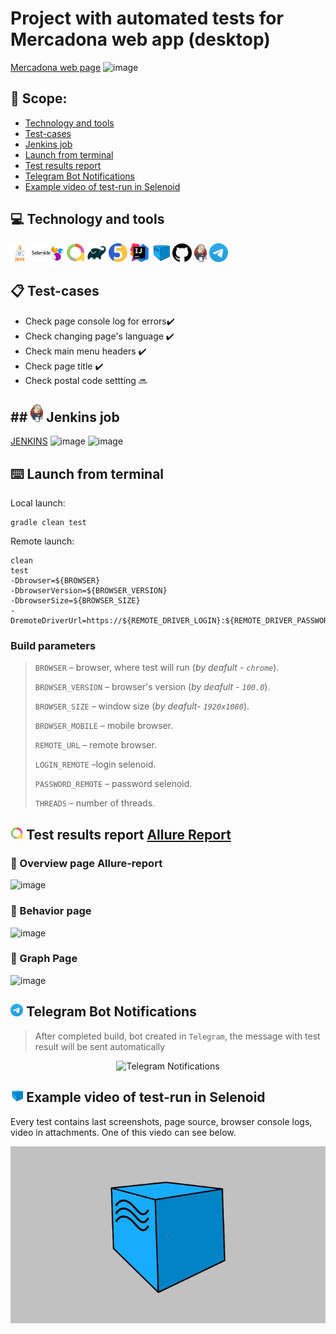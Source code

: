 # Project with automated tests for Mercadona web app (desktop)
[Mercadona web page](https://www.mercadona.es/)
![image](https://user-images.githubusercontent.com/65370123/180198794-47f0d92e-321a-4890-ae74-431a715fc8ec.png)

## :page_with_curl: Scope:

- <a href="#computer-сode_stack">Technology and tools</a>
- <a href="#clipboard-Test-cases">Test-cases</a>
- <a href="#Jenkins-job">Jenkins job</a>
- <a href="#keyboard-launch-from-terminal">Launch from terminal</a>
- <a href="#bar_chart-Test-results-report">Test results report</a>
- <a href="#robot-Telegram">Telegram Bot Notifications</a>
- <a href="#film_projector-Example-video-of-test-run-in-Selenoid">Example video of test-run in Selenoid</a>

## :computer: Technology and tools
<p align="left"> 
<img width="6%" title="Java" src="images/java-logo-vector.png">
<img width="10%" title="Selenide" src="images/selenide-logo-big.png">
<img width="6%" title="Allure Report" src="images/allurereport-logo.png">
<img width="6%" title="Gradle" src="images/gradle-knowledge-graph-logo.png">
<img width="6%" title="JUnit5" src="images/junit5-logo.png">
<img width="6%" title="IntelliJ IDEA" src="images/IntelliJ_IDEA_Icon.svg.png">
<img width="6%" title="Selenoid" src="images/selenoid-logo.png">
<img width="6%" title="GitHub" src="images/github-logo.png">
<img width="4%" title="Jenkins" src="images/jenkins-logo.png">
<img width="6%" title="Telegram" src="images/Telegram_2019_Logo.svg.png">
</p>

## :clipboard: Test-cases
- Check page console log for errors:heavy_check_mark:
- Check changing page's language :heavy_check_mark:
- Check main menu headers :heavy_check_mark:
- Check page title :heavy_check_mark:
- Check postal code settting :soon:

## ## <img width="4%" title="Allure Report" src="images/jenkins-logo.png"> Jenkins job
[JENKINS](https://jenkins.autotests.cloud/job/Student12_Diplom_DemoProject/)
![image](https://user-images.githubusercontent.com/65370123/180200201-86bbc089-6907-4a0d-8c20-423c930c7cee.png)
![image](https://user-images.githubusercontent.com/65370123/180200851-987bedd8-f403-4138-a058-3a375efac674.png)


## :keyboard: Launch from terminal
Local launch:
```
gradle clean test
```


Remote launch:
```
clean
test
-Dbrowser=${BROWSER}
-DbrowserVersion=${BROWSER_VERSION}
-DbrowserSize=${BROWSER_SIZE}
-DremoteDriverUrl=https://${REMOTE_DRIVER_LOGIN}:${REMOTE_DRIVER_PASSWORD}@${REMOTE_DRIVER_URL}/wd/hub/
```
### Build parameters

> <code>BROWSER</code> – browser, where test will run (_by deafult - <code>chrome</code>_).
>
> <code>BROWSER_VERSION</code> – browser's version (_by deafult - <code>100.0</code>_).
>
> <code>BROWSER_SIZE</code> – window size (_by deafult- <code>1920x1080</code>_).
> 
> <code>BROWSER_MOBILE</code> – mobile browser.
>
> <code>REMOTE_URL</code> – remote browser.
> 
> <code>LOGIN_REMOTE</code> –login selenoid.
> 
> <code>PASSWORD_REMOTE</code> – password selenoid.
> 
> <code>THREADS</code> – number of threads.

## <img width="4%" title="Allure Report" src="images/allurereport-logo.png"> Test results report [Allure Report](https://jenkins.autotests.cloud/job/Student12_Diplom_DemoProject/14/allure/)

### :pushpin: Overview page Allure-report

![image](https://user-images.githubusercontent.com/65370123/180204572-c68358b8-285f-458a-9577-744ce8d17815.png)

### :pushpin: Behavior page

![image](https://user-images.githubusercontent.com/65370123/180204881-6121bc72-95aa-4a01-ab15-81627ad6b970.png)


### :pushpin: Graph Page

![image](https://user-images.githubusercontent.com/65370123/180205230-8fdce665-70f7-4721-8de3-52b776ca6dc5.png)



## <img width="4%" title="Telegram" src="images/Telegram_2019_Logo.svg.png"> Telegram Bot Notifications

> After completed build, bot created in <code>Telegram</code>, the message with test result will be sent automatically 
<p align="center">
<img title="Telegram Notifications" src="images/screenshots/telegram-report.png">
</p>

## <img width="4%" title="Telegram" src="images/selenoid-logo.png"> Example video of test-run in Selenoid

Every test contains last screenshots, page source, browser console logs, video in attachments. One of this viedo can see below.
<p align="center">
<img title="Selenoid Video" src="images/для демо проекта.gif">
</p>
